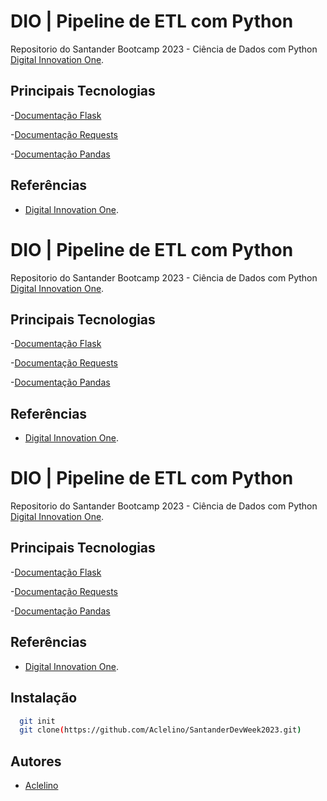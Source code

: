 
# DIO | Pipeline de ETL com Python

Repositorio do Santander Bootcamp 2023 - Ciência de Dados com Python
[Digital Innovation One](https://www.dio.me/).

## Principais Tecnologias



-[Documentação Flask](https://flask-ptbr.readthedocs.io/en/latest/)

-[Documentação Requests](https://requests.readthedocs.io/en/latest/)

-[Documentação Pandas](https://pandas.pydata.org/docs/)



## Referências

- [Digital Innovation One]().
# DIO | Pipeline de ETL com Python

Repositorio do Santander Bootcamp 2023 - Ciência de Dados com Python
[Digital Innovation One](https://www.dio.me/).

## Principais Tecnologias



-[Documentação Flask](https://flask-ptbr.readthedocs.io/en/latest/)

-[Documentação Requests](https://requests.readthedocs.io/en/latest/)

-[Documentação Pandas](https://pandas.pydata.org/docs/)





## Referências

- [Digital Innovation One]().
# DIO | Pipeline de ETL com Python

Repositorio do Santander Bootcamp 2023 - Ciência de Dados com Python
[Digital Innovation One](https://www.dio.me/).

## Principais Tecnologias


-[Documentação Flask](https://flask-ptbr.readthedocs.io/en/latest/)

-[Documentação Requests](https://requests.readthedocs.io/en/latest/)

-[Documentação Pandas](https://pandas.pydata.org/docs/)



## Referências

- [Digital Innovation One]().
## Instalação


```bash
  git init
  git clone(https://github.com/Aclelino/SantanderDevWeek2023.git)

```
    
## Autores

- [Aclelino](https://github.com/Aclelino)

